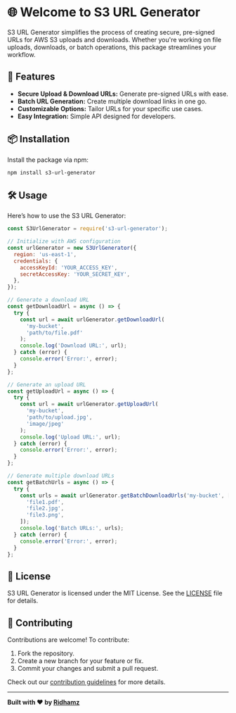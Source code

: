 # 🌐 Welcome to **S3 URL Generator**

S3 URL Generator simplifies the process of creating secure, pre-signed URLs for AWS S3 uploads and downloads. Whether you're working on file uploads, downloads, or batch operations, this package streamlines your workflow.

## 🌟 Features

- **Secure Upload & Download URLs:** Generate pre-signed URLs with ease.
- **Batch URL Generation:** Create multiple download links in one go.
- **Customizable Options:** Tailor URLs for your specific use cases.
- **Easy Integration:** Simple API designed for developers.

## 📦 Installation

Install the package via npm:

```bash
npm install s3-url-generator
```

## 🛠 Usage

Here’s how to use the S3 URL Generator:

```javascript
const S3UrlGenerator = require('s3-url-generator');

// Initialize with AWS configuration
const urlGenerator = new S3UrlGenerator({
  region: 'us-east-1',
  credentials: {
    accessKeyId: 'YOUR_ACCESS_KEY',
    secretAccessKey: 'YOUR_SECRET_KEY',
  },
});

// Generate a download URL
const getDownloadUrl = async () => {
  try {
    const url = await urlGenerator.getDownloadUrl(
      'my-bucket',
      'path/to/file.pdf'
    );
    console.log('Download URL:', url);
  } catch (error) {
    console.error('Error:', error);
  }
};

// Generate an upload URL
const getUploadUrl = async () => {
  try {
    const url = await urlGenerator.getUploadUrl(
      'my-bucket',
      'path/to/upload.jpg',
      'image/jpeg'
    );
    console.log('Upload URL:', url);
  } catch (error) {
    console.error('Error:', error);
  }
};

// Generate multiple download URLs
const getBatchUrls = async () => {
  try {
    const urls = await urlGenerator.getBatchDownloadUrls('my-bucket', [
      'file1.pdf',
      'file2.jpg',
      'file3.png',
    ]);
    console.log('Batch URLs:', urls);
  } catch (error) {
    console.error('Error:', error);
  }
};
```

## 📜 License

S3 URL Generator is licensed under the MIT License. See the [LICENSE](https://github.com/ridhamz/s3-url-generator/blob/main/LICENSE) file for details.

## 🧩 Contributing

Contributions are welcome! To contribute:

1. Fork the repository.
2. Create a new branch for your feature or fix.
3. Commit your changes and submit a pull request.

Check out our [contribution guidelines](https://github.com/ridhamz/s3-url-generator/blob/main/CONTRIBUTING.md) for more details.

---

**Built with ❤️ by [Ridhamz](https://github.com/ridhamz)**
